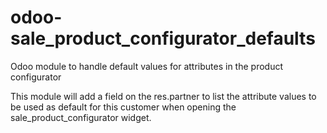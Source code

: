 # odoo-sale_product_configurator_defaults
Odoo module to handle default values for attributes in the product configurator

This module will add a field on the res.partner to list the attribute values to be used as default for this customer when opening the sale_product_configurator widget.
